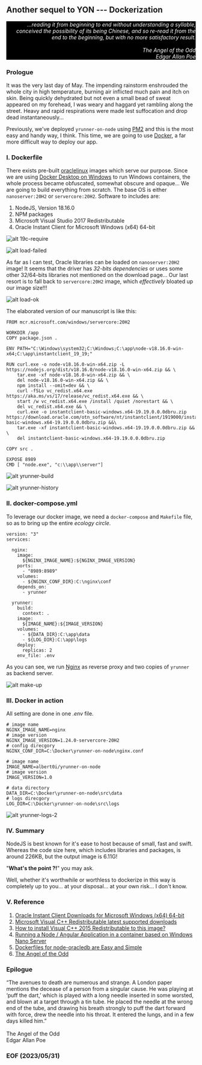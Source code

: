 ## Another sequel to YON --- Dockerization


<div style="text-align: right; color:white; background-color:black"><em>
...reading it from beginning to end without understanding a syllable, conceived the possibility of its being Chinese, and so re-read it from the end to the beginning, but with no more satisfactory result.
<br /><br />
The Angel of the Odd<br />
Edgar Allan Poe
</em></div>


### Prologue
It was the very last day of May. The impending rainstorm enshrouded the whole city in high temperature, burning air inflicted much pain and itch on skin. Being quickly dehydrated but not even a small bead of sweat appeared on my forehead, I was weary and haggard yet rambling along the street. Heavy and rapid respirations were made lest suffocation and drop dead instantaneously... 

Previously, we've deployed `yrunner-on-node` using [PM2](https://pm2.keymetrics.io/) and this is the most easy and handy way, I think. This time, we are going to use [Docker](https://www.docker.com/), a far more difficult way to deploy our app.


### I. Dockerfile
There exists pre-built [oraclelinux](https://hub.docker.com/_/oraclelinux) images which serve our purpose. Since we are using [Docker Desktop on Windows](https://docs.docker.com/desktop/install/windows-install/) to run Windows containers, the whole process became obfuscated, somewhat obscure and opaque... We are going to build everything from scratch. The base OS is either `nanoserver:20H2` or `servercore:20H2`. Software to includes are: 

1. NodeJS, Version 18.16.0
2. NPM packages 
3. Microsoft Visual Studio 2017 Redistributable
4. Oracle Instant Client for Microsoft Windows (x64) 64-bit

![alt 19c-require](img/19c-require.JPG)

![alt load-failed](img/yrunner-error-1.JPG)

As far as I can test, Oracle libraries can be loaded on `nanoserver:20H2` image! It seems that the driver has *32-bits dependencies* or uses some other 32/64-bits libraries not mentioned on the download page... Our last resort is to fall back to `servercore:20H2` image, which *effectively* bloated up our image size!!!

![alt load-ok](img/yrunner-logs-1.JPG)

The elaborated version of our manuscript is like this: 

```
FROM mcr.microsoft.com/windows/servercore:20H2

WORKDIR /app
COPY package.json .

ENV PATH="C:\Windows\system32;C:\Windows;C:\app\node-v18.16.0-win-x64;C:\app\instantclient_19_19;"
 
RUN curl.exe -o node-v18.16.0-win-x64.zip -L https://nodejs.org/dist/v18.16.0/node-v18.16.0-win-x64.zip && \
    tar.exe -xf node-v18.16.0-win-x64.zip && \
    del node-v18.16.0-win-x64.zip && \
    npm install --omit=dev && \
    curl -fSLo vc_redist.x64.exe https://aka.ms/vs/17/release/vc_redist.x64.exe && \
    start /w vc_redist.x64.exe /install /quiet /norestart && \
    del vc_redist.x64.exe && \
    curl.exe -o instantclient-basic-windows.x64-19.19.0.0.0dbru.zip https://download.oracle.com/otn_software/nt/instantclient/1919000/instantclient-basic-windows.x64-19.19.0.0.0dbru.zip &&\
    tar.exe -xf instantclient-basic-windows.x64-19.19.0.0.0dbru.zip && \
    del instantclient-basic-windows.x64-19.19.0.0.0dbru.zip 

COPY src .

EXPOSE 8989
CMD [ "node.exe", "c:\\app\\server"]
```

![alt yrunner-build](img/yrunner-build-1.JPG)

![alt yrunner-history](img/yrunner-history-1.JPG)


### II. docker-compose.yml
To leverage our docker image, we need a `docker-compose` and `Makefile` file, so as to bring up the entire *ecology circle*. 

```
version: "3"
services:

  nginx:
    image: 
      ${NGINX_IMAGE_NAME}:${NGINX_IMAGE_VERSION}
    ports:
      - "8989:8989"
    volumes:
      - ${NGINX_CONF_DIR}:C:\nginx\conf
    depends_on:
      - yrunner

  yrunner:
    build: 
      context: .
    image: 
      ${IMAGE_NAME}:${IMAGE_VERSION}
    volumes:
      - ${DATA_DIR}:C:\app\data
      - ${LOG_DIR}:C:\app\logs
    deploy:
      replicas: 2
    env_file: .env
```

As you can see, we run [Nginx](https://www.nginx.com/) as reverse proxy and two copies of `yrunner` as backend server. 

![alt make-up](img/yrunner-up.JPG)


### III. Docker in action 
All setting are done in one *.env* file.

```
# image name 
NGINX_IMAGE_NAME=nginx
# image version 
NGINX_IMAGE_VERSION=1.24.0-servercore-20H2
# config direcgory
NGINX_CONF_DIR=C:\Docker\yrunner-on-node\nginx.conf

# image name
IMAGE_NAME=albert0i/yrunner-on-node
# image version
IMAGE_VERSION=1.0

# data directory
DATA_DIR=C:\Docker\yrunner-on-node\src\data
# logs direcgory
LOG_DIR=C:\Docker\yrunner-on-node\src\logs
```

![alt yrunner-logs-2](img/yrunner-logs-2.JPG)


### IV. Summary 
NodeJS is best known for it's ease to host because of small, fast and swift. Whereas the code size here, which includes libraries and packages, is around 226KB, but the output image is 6.11G! 

"**What's the point ?!**" you may ask. 

Well, whether it's worthwhile or worthless to dockerize in this way is completely up to you... at your disposal... at your own risk... I don't know.


### V. Reference
1. [Oracle Instant Client Downloads for Microsoft Windows (x64) 64-bit](https://www.oracle.com/database/technologies/instant-client/winx64-64-downloads.html)
2. [Microsoft Visual C++ Redistributable latest supported downloads](https://learn.microsoft.com/en-us/cpp/windows/latest-supported-vc-redist?view=msvc-170)
3. [How to install Visual C++ 2015 Redistributable to this image?](https://github.com/microsoft/dotnet-framework-docker/issues/15)
4. [Running a Node / Angular Application in a container based on Windows Nano Server](https://kevinsaye.wordpress.com/2019/08/06/running-a-node-angular-application-in-a-container-based-on-windows-nano-server/)
5. [Dockerfiles for node-oracledb are Easy and Simple](https://blogs.oracle.com/opal/post/dockerfiles-for-node-oracledb-are-easy-and-simple)
6. [The Angel of the Odd](https://poemuseum.org/the-angel-of-the-odd/)


### Epilogue 
<div style="text-align: left;">
“The avenues to death are numerous and strange. A London paper mentions the decease of a person from a singular cause. He was playing at ‘puff the dart,’ which is played with a long needle inserted in some worsted, and blown at a target through a tin tube. He placed the needle at the wrong end of the tube, and drawing his breath strongly to puff the dart forward with force, drew the needle into his throat. It entered the lungs, and in a few days killed him.”
<br /><br />
The Angel of the Odd<br />
Edgar Allan Poe
</div>


### EOF (2023/05/31)
